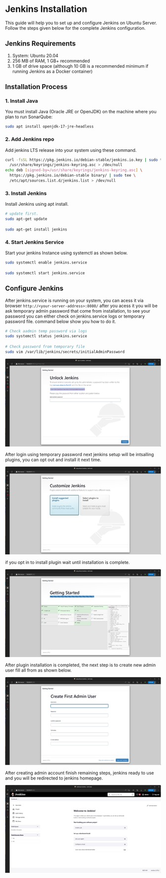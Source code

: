 # Jenkins Installation

This guide will help you to set up and configure Jenkins on Ubuntu Server. Follow the steps given below for the complete Jenkins configuration.

## Jenkins Requirements

1. System: Ubuntu 20.04
2. 256 MB of RAM, 1 GB+ recommended
3. 1 GB of drive space (although 10 GB is a recommended minimum if running Jenkins as a Docker container)

## Installation Process

### 1. Install Java

You must install Java (Oracle JRE or OpenJDK) on the machine where you plan to run SonarQube:

```bash
sudo apt install openjdk-17-jre-headless
```

### 2. Add Jenkins repo

Add jenkins LTS release into your system using these command.

```bash
curl -fsSL https://pkg.jenkins.io/debian-stable/jenkins.io.key | sudo tee \
  /usr/share/keyrings/jenkins-keyring.asc > /dev/null
echo deb [signed-by=/usr/share/keyrings/jenkins-keyring.asc] \
  https://pkg.jenkins.io/debian-stable binary/ | sudo tee \
  /etc/apt/sources.list.d/jenkins.list > /dev/null
```

### 3. Install Jenkins

Install Jenkins using apt install.

```bash
# update first.
sudo apt-get update

sudo apt-get install jenkins
```

### 4. Start Jenkins Service

Start your jenkins Instance using systemctl as shown below.

```bash
sudo systemctl enable jenkins.service

sudo systemctl start jenkins.service
```

## Configure Jenkins

After jenkins.service is running on your system, you can acess it via browser `http://<your-server-address>:8080/` after you acess it you will be ask temporary admin password that come from installation, to see your password you can either check on jenkins.service logs or temporary password file. command below show you how to do it.

```bash
# Check aadmin temp password via logs
sudo systemctl status jenkins.service

# Check password from temporary file
sudo vim /var/lib/jenkins/secrets/initialAdminPassword
```

![Unlock Jenkins](../../images/jenkins-init.png)

After login using temporary password next jenkins setup will be intsalling plugins, you can opt out and install it next time. 

![Install Plugin](../../images/jenkins-plugin1.png)

if you opt in to install plugin wait until installation is complete.

![Installing Plugin](../../images/jenkins-plugin2.png)

After plugin installation is completed, the next step is to create new admin user fill all from as shown below.

![Admin Account](../../images/jenkins-adm.png)

After creating admin account finish remaining steps, jenkins ready to use and you will be redirected to jenkins homepage.

![Jenkins Home](../../images/jenkins-home.png)